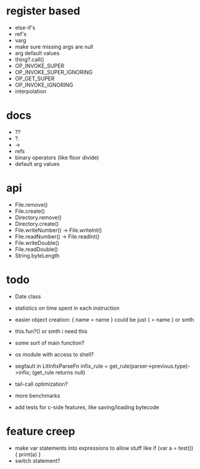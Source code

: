 # register based

* else-if's
* ref's
* varg
* make sure missing args are null
* arg default values
* thing?.call()
* OP_INVOKE_SUPER
* OP_INVOKE_SUPER_IGNORING
* OP_GET_SUPER
* OP_INVOKE_IGNORING
* interpolation

# docs

* ??
* ?.
* ->
* refs
* binary operators (like floor divide)
* default arg values

# api

* File.remove()
* File.create()
* Directory.remove()
* Directory.create()
* File.writeNumber() -> File.writeInt()
* File.readNumber() -> File.readInt()
* File.writeDouble()
* File.readDouble()
* String.byteLength

# todo

* Date class
* statistics on time spent in each instruction

* easier  object creation: {
 name = name
} could be just { = name } or smth

* this.fun?() or smth i need this
* some sort of main function?
* os module with access to shell?

* segfault in LitInfixParseFn infix_rule = get_rule(parser->previous.type)->infix; (get_rule returns null)
* tail-call optimization?
* more benchmarks
* add tests for c-side features, like saving/loading bytecode

# feature creep

* make var statements into expressions to allow stuff like if (var a = test()) { print(a) }
* switch statement?